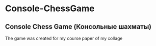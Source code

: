 # Console-ChessGame
Console Chess Game (Консольные шахматы)
-----
The game was created for my course paper of my collage
